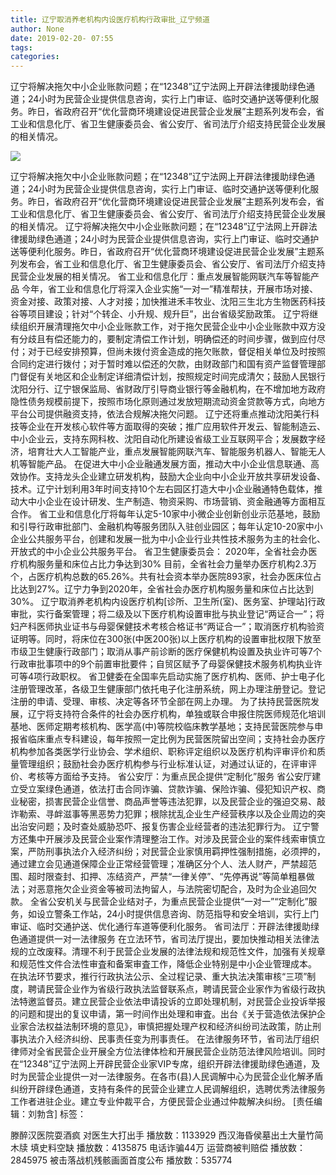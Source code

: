 ```yaml
---
title: 辽宁取消养老机构内设医疗机构行政审批_辽宁频道
author: None
date: 2019-02-20- 07:55
tags: 
categories: 
---
```

辽宁将解决拖欠中小企业账款问题；在“12348”辽宁法网上开辟法律援助绿色通道；24小时为民营企业提供信息咨询，实行上门审证、临时交通护送等便利化服务。昨日，省政府召开“优化营商环境建设促进民营企业发展”主题系列发布会，省工业和信息化厅、省卫生健康委员会、省公安厅、省司法厅介绍支持民营企业发展的相关情况。
<!-- more -->
                
<img align="center" border="0" src="http://p2.ifengimg.com/a/2016/0810/204c433878d5cf9size1_w16_h16.png" />
                
            
辽宁将解决拖欠中小企业账款问题；在“12348”辽宁法网上开辟法律援助绿色通道；24小时为民营企业提供信息咨询，实行上门审证、临时交通护送等便利化服务。昨日，省政府召开“优化营商环境建设促进民营企业发展”主题系列发布会，省工业和信息化厅、省卫生健康委员会、省公安厅、省司法厅介绍支持民营企业发展的相关情况。
辽宁将解决拖欠中小企业账款问题；在“12348”辽宁法网上开辟法律援助绿色通道；24小时为民营企业提供信息咨询，实行上门审证、临时交通护送等便利化服务。昨日，省政府召开“优化营商环境建设促进民营企业发展”主题系列发布会，省工业和信息化厅、省卫生健康委员会、省公安厅、省司法厅介绍支持民营企业发展的相关情况。
省工业和信息化厅：重点发展智能网联汽车等智能产品
今年，省工业和信息化厅将深入企业实施“一对一”精准帮扶，开展市场对接、资金对接、政策对接、人才对接；加快推进禾丰牧业、沈阳三生北方生物医药科技谷等项目建设；针对“个转企、小升规、规升巨”，出台省级奖励政策。
辽宁将继续组织开展清理拖欠中小企业账款工作，对于拖欠民营企业中小企业账款中双方没有分歧且有偿还能力的，要制定清偿工作计划，明确偿还的时间步骤，做到应付尽付；对于已经安排预算，但尚未拨付资金造成的拖欠账款，督促相关单位及时按照合同约定进行拨付；对于暂时难以偿还的欠款，由财政部门和国有资产监督管理部门督促有关地区和企业制定详细清偿计划，按照规定时间完成清欠；鼓励人民银行沈阳分行、辽宁银保监局、省财政厅引导商业银行等金融机构，在不增加地方政府隐性债务规模前提下，按照市场化原则通过发放短期流动资金贷款等方式，向地方平台公司提供融资支持，依法合规解决拖欠问题。
辽宁还将重点推动沈阳美行科技等企业在开发核心软件等方面取得的突破；推广应用软件开发云、智能制造云、中小企业云，支持东网科枚、沈阳自动化所建设省级工业互联网平合；发展数字经济，培育壮大人工智能产业，重点发展智能网联汽车、智能服务机器人、智能无人机等智能产品。
在促进大中小企业融通发展方面，推动大中小企业信息联通、高效协作。支持龙头企业建立研发机构，鼓励大企业向中小企业开放共享研发设备、技术。辽宁计划利用3年时间支持10个左右园区打造大中小企业融通特色载体，推动大中小企业在设计研发、生产制造、物资采购、市场营销、资金融通等方面相互合作。
省工业和信息化厅将每年认定5-10家中小微企业创新创业示范基地，鼓励和引导行政审批部门、金融机构等服务团队入驻创业园区；每年认定10-20家中小企业公共服务平台，创建和发展一批为中小企业行业共性技术服务为主的社会化、开放式的中小企业公共服务平台。
省卫生健康委员会： 2020年，全省社会办医疗机构服务量和床位占比力争达到30%
目前，全省社会力量举办医疗机构2.3万个，占医疗机构总数的65.26%。共有社会资本举办医院893家，社会办医床位占比达到27%。辽宁力争到2020年，全省社会办医疗机构服务量和床位占比达到30%。
辽宁取消养老机构内设医疗机构[诊所、卫生所(室)、医务室、护理站]行政审批，实行备案管理；将二级及以下医疗机构设置审批与执业登记“两证合一”；将妇产科医师执业证书与母婴保健技术考核合格证书“两证合一”；取消医疗机构验资证明等。同时，将床位在300张(中医200张)以上医疗机构的设置审批权限下放至市级卫生健康行政部门；取消从事产前诊断的医疗保健机构设置及执业许可等7个行政审批事项中的9个前置审批要件；自贸区赋予了母婴保健技术服务机构执业许可等4项行政职权。
省卫健委在全国率先启动实施了医疗机构、医师、护士电子化注册管理改革，各级卫生健康部门依托电子化注册系统，网上办理注册登记。登记注册的申请、受理、审核、决定等各环节全部在网上办理。
为了扶持民营医院发展，辽宁将支持符合条件的社会办医疗机构，单独或联合申报住院医师规范化培训基地、医师定期考核机构、医学高(中)等院校临床教学基地；支持民营医院参与申报省临床重点专科建设，每年按照一定比例为民营医院留出空间；支持社会办医疗机构参加各类医学行业协会、学术组织、职称评定组织以及医疗机构评审评价和质量管理组织；鼓励社会办医疗机构参与行业标准认证，对通过认证的，在评审评价、考核等方面给予支持。
省公安厅：为重点民企提供“定制化”服务
省公安厅建立受立案绿色通道，依法打击合同诈骗、贷款诈骗、保险诈骗、侵犯知识产权、商业秘密，损害民营企业信誉、商品声誉等违法犯罪，以及民营企业的强迫交易、敲诈勒索、寻衅滋事等黑恶势力犯罪；根除扰乱企业生产经营秩序以及企业周边的突出治安问题；及时查处威胁恐吓、报复伤害企业经营者的违法犯罪行为。
辽宁警方还集中开展涉及民营企业案作清理整治工作。对涉及民营企业的案件线索审慎立案，严防刑事执法介入经济纠纷；对民营企业家慎用羁押性强制措施，必须押的，通过建立会见通道保障企业正常经营管理；准确区分个人、法人财产，严禁超范围、超时限查封、扣押、冻结资产，严禁“一律关停”、“先停再说”等简单粗暴做法；对恶意拖欠企业资金等被司法拘留人，与法院密切配合，及时为企业追回欠款。
全省公安机关与民营企业结对子，为重点民营企业提供“一对一”“定制化”服务，如设立警条工作站，24小时提供信息咨询、防范指导和安全培训，实行上门审证、临时交通护送、优化通行车道等便利化服务。
省司法厅：开辟法律援助绿色通道提供一对一法律服务
在立法环节，省司法厅提出，要加快推动相关法律法规的立改废释。清理不利于民营企业发展的法律法规和规范性文件，加强有关规章和规范性文件合法性审査和备案审査工作，降低企业特别是中小企业管理成本。
在执法环节要求，推行行政执法公示、全过程记录、重大执法决策审核“三项”制度，聘请民营企业作为省级行政执法监督联系点，聘请民营企业家作为省级行政执法特邀监督员。建立民营企业依法申请投诉的立即处理机制，对民营企业投诉举报的问题和提出的复议申请，第一时间作出处理和审査。出台《关于营造依法保护企业家合法权益法制环境的意见》，审慎把握处理产权和经济纠纷司法政策，防止刑事执法介入经济纠纷、民事责任变为刑事责任。
在法律服务环节，省司法厅组织律师对全省民营企业开展全方位法律体检和开展民营企业防范法律风险培训。同时在“12348”辽宁法网上开辟民营企业家VIP专席，组织开辟法律援助绿色通道，及时为民营企业提供一对一法律服务。在各市(县)人民调解中心为民营企业化解矛盾纠纷开辟绿色通道，支持有条件的民营企业建立人民调解组织，选聘优秀法律服务工作者进驻企业。建立专业仲裁平合，方便民营企业通过仲裁解决纠纷。
[责任编辑：刘勃含]
标签：
 
             
滕醉汉医院耍酒疯 对医生大打出手
播放数：1133929
西汉海昏侯墓出土大量竹简木牍 填史料空缺
播放数：4135875
电话诈骗44万 运营商被判赔偿
播放数：2845975
被击落战机残骸画面首度公布
播放数：535774

